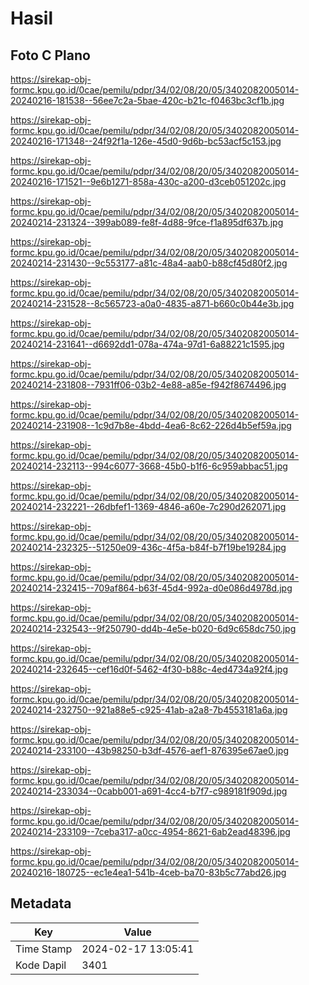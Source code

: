 # Hasil

## Foto C Plano

https://sirekap-obj-formc.kpu.go.id/0cae/pemilu/pdpr/34/02/08/20/05/3402082005014-20240216-181538--56ee7c2a-5bae-420c-b21c-f0463bc3cf1b.jpg

https://sirekap-obj-formc.kpu.go.id/0cae/pemilu/pdpr/34/02/08/20/05/3402082005014-20240216-171348--24f92f1a-126e-45d0-9d6b-bc53acf5c153.jpg

https://sirekap-obj-formc.kpu.go.id/0cae/pemilu/pdpr/34/02/08/20/05/3402082005014-20240216-171521--9e6b1271-858a-430c-a200-d3ceb051202c.jpg

https://sirekap-obj-formc.kpu.go.id/0cae/pemilu/pdpr/34/02/08/20/05/3402082005014-20240214-231324--399ab089-fe8f-4d88-9fce-f1a895df637b.jpg

https://sirekap-obj-formc.kpu.go.id/0cae/pemilu/pdpr/34/02/08/20/05/3402082005014-20240214-231430--9c553177-a81c-48a4-aab0-b88cf45d80f2.jpg

https://sirekap-obj-formc.kpu.go.id/0cae/pemilu/pdpr/34/02/08/20/05/3402082005014-20240214-231528--8c565723-a0a0-4835-a871-b660c0b44e3b.jpg

https://sirekap-obj-formc.kpu.go.id/0cae/pemilu/pdpr/34/02/08/20/05/3402082005014-20240214-231641--d6692dd1-078a-474a-97d1-6a88221c1595.jpg

https://sirekap-obj-formc.kpu.go.id/0cae/pemilu/pdpr/34/02/08/20/05/3402082005014-20240214-231808--7931ff06-03b2-4e88-a85e-f942f8674496.jpg

https://sirekap-obj-formc.kpu.go.id/0cae/pemilu/pdpr/34/02/08/20/05/3402082005014-20240214-231908--1c9d7b8e-4bdd-4ea6-8c62-226d4b5ef59a.jpg

https://sirekap-obj-formc.kpu.go.id/0cae/pemilu/pdpr/34/02/08/20/05/3402082005014-20240214-232113--994c6077-3668-45b0-b1f6-6c959abbac51.jpg

https://sirekap-obj-formc.kpu.go.id/0cae/pemilu/pdpr/34/02/08/20/05/3402082005014-20240214-232221--26dbfef1-1369-4846-a60e-7c290d262071.jpg

https://sirekap-obj-formc.kpu.go.id/0cae/pemilu/pdpr/34/02/08/20/05/3402082005014-20240214-232325--51250e09-436c-4f5a-b84f-b7f19be19284.jpg

https://sirekap-obj-formc.kpu.go.id/0cae/pemilu/pdpr/34/02/08/20/05/3402082005014-20240214-232415--709af864-b63f-45d4-992a-d0e086d4978d.jpg

https://sirekap-obj-formc.kpu.go.id/0cae/pemilu/pdpr/34/02/08/20/05/3402082005014-20240214-232543--9f250790-dd4b-4e5e-b020-6d9c658dc750.jpg

https://sirekap-obj-formc.kpu.go.id/0cae/pemilu/pdpr/34/02/08/20/05/3402082005014-20240214-232645--cef16d0f-5462-4f30-b88c-4ed4734a92f4.jpg

https://sirekap-obj-formc.kpu.go.id/0cae/pemilu/pdpr/34/02/08/20/05/3402082005014-20240214-232750--921a88e5-c925-41ab-a2a8-7b4553181a6a.jpg

https://sirekap-obj-formc.kpu.go.id/0cae/pemilu/pdpr/34/02/08/20/05/3402082005014-20240214-233100--43b98250-b3df-4576-aef1-876395e67ae0.jpg

https://sirekap-obj-formc.kpu.go.id/0cae/pemilu/pdpr/34/02/08/20/05/3402082005014-20240214-233034--0cabb001-a691-4cc4-b7f7-c989181f909d.jpg

https://sirekap-obj-formc.kpu.go.id/0cae/pemilu/pdpr/34/02/08/20/05/3402082005014-20240214-233109--7ceba317-a0cc-4954-8621-6ab2ead48396.jpg

https://sirekap-obj-formc.kpu.go.id/0cae/pemilu/pdpr/34/02/08/20/05/3402082005014-20240216-180725--ec1e4ea1-541b-4ceb-ba70-83b5c77abd26.jpg


## Metadata

| Key        | Value               |
| ---------- | ------------------- |
| Time Stamp | 2024-02-17 13:05:41 |
| Kode Dapil | 3401                |



